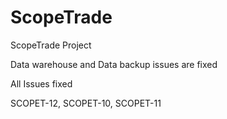 # ScopeTrade
ScopeTrade Project

Data warehouse and Data backup issues are fixed


All Issues fixed

SCOPET-12, SCOPET-10, SCOPET-11
